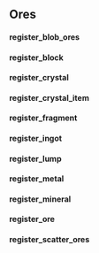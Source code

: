 Ores 
------
#### register_blob_ores
#### register_block
#### register_crystal
#### register_crystal_item
#### register_fragment
#### register_ingot
#### register_lump
#### register_metal
#### register_mineral
#### register_ore
#### register_scatter_ores

